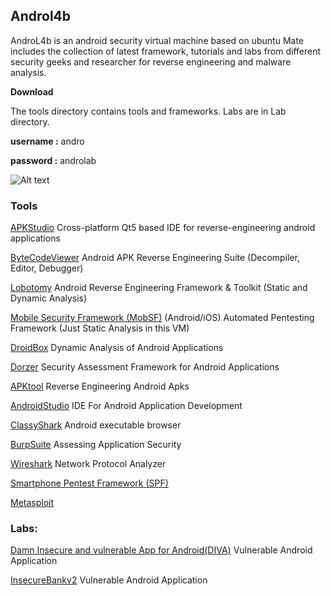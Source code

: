 ## **Androl4b**
 
AndroL4b is an android security virtual machine based on ubuntu Mate includes the collection of latest framework, tutorials and labs from different security geeks and researcher for reverse engineering and malware analysis.

**Download**
 

The tools directory contains tools and frameworks.
Labs are in Lab directory.


**username :** andro

**password :** androlab
 


![Alt text](http://oi64.tinypic.com/a1jnd5.jpg)







### **Tools**
 

[APKStudio](https://github.com/vaibhavpandeyvpz/apkstudio)
  Cross-platform Qt5 based IDE for reverse-engineering android applications
 
[ByteCodeViewer](https://github.com/konloch/bytecode-viewer)
 Android APK Reverse Engineering Suite (Decompiler, Editor, Debugger)
 
[Lobotomy](https://github.com/rotlogix/lobotomy) 
  Android Reverse Engineering Framework & Toolkit (Static and Dynamic Analysis)
 
 
[Mobile Security Framework (MobSF)](https://github.com/ajinabraham/Mobile-Security-Framework-MobSF)
(Android/iOS) Automated Pentesting Framework (Just Static Analysis in this VM)
 
[DroidBox](https://github.com/pjlantz/droidbox)
Dynamic Analysis of Android Applications
 
[Dorzer](https://github.com/mwrlabs/drozer)
 Security Assessment Framework for Android Applications
 
 [APKtool](https://github.com/iBotPeaches/Apktool)
  Reverse Engineering Android Apks
  
  [AndroidStudio](http://developer.android.com/tools/studio/index.html)
   IDE For Android Application Development
 
[ClassyShark](https://github.com/google/android-classyshark) 
  Android executable browser
 
[BurpSuite](https://portswigger.net/burp)
  Assessing Application Security
 
[Wireshark](https://www.wireshark.org)
 Network Protocol Analyzer
 
[Smartphone Pentest Framework (SPF)](https://github.com/georgiaw/Smartphone-Pentest-Framework)

[Metasploit](http://www.metasploit.com)
 
### Labs:
 
[Damn Insecure and vulnerable App for Android(DIVA)](https://github.com/payatu/diva-android)
  Vulnerable Android Application
  
  [InsecureBankv2](https://github.com/dineshshetty/Android-InsecureBankv2)
   Vulnerable Android Application
